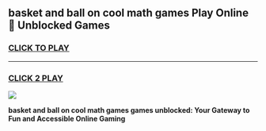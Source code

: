 
## basket and ball on cool math games Play Online 👋 Unblocked Games
<h3>
<a href="https://news.freeplayer.one?title=basket_and_ball_on_cool_math_games&ref=17CMG">CLICK TO PLAY</a></h3>
<hr>

<h3>
<a href="https://news.freeplayer.one?title=basket_and_ball_on_cool_math_games&ref=17CMG">CLICK 2 PLAY</a>
  
</h3>

<a href="https://news.freeplayer.one?title=basket_and_ball_on_cool_math_games&ref=17CMG/"><img src="https://clearcache.store/games.png"></a>


**basket and ball on cool math games games unblocked: Your Gateway to Fun and Accessible Online Gaming**

